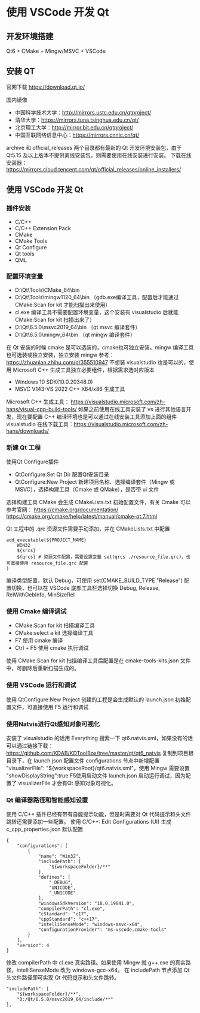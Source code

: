 # 使用 VSCode 开发 Qt

## 开发环境搭建
Qt6 + CMake + Mingw/MSVC + VSCode

## 安装 QT
官网下载
https://download.qt.io/

国内镜像
- 中国科学技术大学：http://mirrors.ustc.edu.cn/qtproject/
- 清华大学：https://mirrors.tuna.tsinghua.edu.cn/qt/
- 北京理工大学：http://mirror.bit.edu.cn/qtproject/
- 中国互联网络信息中心：https://mirrors.cnnic.cn/qt/ 

archive 和 official_releases 两个目录都有最新的 Qt 开发环境安装包，由于 Qt5.15 及以上版本不提供离线安装包，则需要使用在线安装进行安装。
下载在线安装器：https://mirrors.cloud.tencent.com/qt/official_releases/online_installers/

## 使用 VSCode 开发 Qt
### 插件安装
- C/C++
- C/C++ Extension Pack
- CMake
- CMake Tools
- Qt Configure
- Qt tools
- QML

### 配置环境变量
- D:\Qt\Tools\CMake_64\bin
- D:\Qt\Tools\mingw1120_64\bin （gdb.exe编译工具，配置后才能通过 CMake:Scan for kit 才能扫描出来使用）
- cl.exe 编译工具不需要配置环境变量，这个安装有 visualstudio 后就能 CMake:Scan for kit 扫描出来了）
- D:\Qt\6.5.0\msvc2019_64\bin （qt msvc 编译套件）
- D:\Qt\6.5.0\mingw_64\bin （qt mingw 编译套件）

在 Qt 安装的时候 cmake 是可以选装的，cmake也可独立安装。mingw 编译工具也可选装或独立安装，独立安装 mingw 参考：https://zhuanlan.zhihu.com/p/355510947
不想装 visualstudio 也是可以的，使用 Microsoft C++ 生成工具独立必要组件，根据需求选对应版本
- Windows 10 SDK(10.0.20348.0)
- MSVC V143-VS 2022 C++ X64/x86 生成工具

Microsoft C++ 生成工具： https://visualstudio.microsoft.com/zh-hans/visual-cpp-build-tools/
如果之前使用在线工具安装了 vs 进行其他语言开发，现在要配置 C++ 编译环境也是可以通过在线安装工具添加上面的组件
visualstudio 在线下载工具：https://visualstudio.microsoft.com/zh-hans/downloads/

### 新建 Qt 工程
使用Qt Configure插件
- QtConfigure:Set Qt Dir 配置Qt安装目录
- QtConfigure:New Project 新建项目名称、选择编译套件（Mingw 或 MSVC），选择构建工具（Cmake 或 QMake），是否带 ui 文件

选择构建工具 CMake 会生成 CMakeLists.txt 初始配置文件，有关 Cmake 可以参考官网：
https://cmake.org/documentation/
https://cmake.org/cmake/help/latest/manual/cmake-qt.7.html

Qt 工程中的 .qrc 资源文件需要手动添加，并在 CMakeLists.txt 中配置
```
add_executable(${PROJECT_NAME}
    WIN32
    ${srcs}
    ${qrcs} # 资源文件配置，需要设置变量 set(qrcs ./resource_file.qrc)，也可直接使用 resource_file.qrc 配置
) 
```
编译类型配置，默认 Debug，可使用 set(CMAKE_BUILD_TYPE "Release") 配置切换，也可以在 VSCode 底部工具栏选择切换 Debug, Release, RelWithDebInfo, MinSizeRel

### 使用 Cmake 编译调试
- CMake:Scan for kit 扫描编译工具
- CMake:select a kit 选择编译工具
- F7 使用 cmake 编译
- Ctrl + F5 使用 cmake 执行调试

使用 CMake:Scan for kit 扫描编译工具后配置是在 cmake-tools-kits.json 文件中，可删除后重新扫描生成的。

### 使用 VSCode 运行和调试
使用 QtConfigure:New Project 创建的工程是会生成默认的 launch.json 初始配置文件，可直接使用 F5 运行和调试

### 使用Natvis进行Qt感知对象可视化
安装了 visualstudio 的话用 Everything 搜索一下 qt6.natvis.xml，如果没有的话可以通过链接下载：https://github.com/KDAB/KDToolBox/tree/master/qt/qt6_natvis
复制到项目根目录下，在 launch.json 配置文件 configurations 节点中新增配置 "visualizerFile": "${workspaceRoot}/qt6.natvis.xml"，使用 Mingw 需要设置 "showDisplayString":true
F5使用启动文件 launch.json 启动运行调试，因为配置了 visualizerFile 才会有Qt 感知对象可视化。


### Qt 编译器路径和智能感知设置
使用 C/C++ 插件已经有带有自能提示功能，但是时需要对 Qt 代码提示和头文件跳转还需要添加一些配置。
使用 C/C++: Edit Configurations (UI) 生成 c_cpp_properties.json 默认配置
```
{
    "configurations": [
        {
            "name": "Win32",
            "includePath": [
                "${workspaceFolder}/**"
            ],
            "defines": [
                "_DEBUG",
                "UNICODE",
                "_UNICODE"
            ],
            "windowsSdkVersion": "10.0.19041.0",
            "compilerPath": "cl.exe",
            "cStandard": "c17",
            "cppStandard": "c++17",
            "intelliSenseMode": "windows-msvc-x64",
            "configurationProvider": "ms-vscode.cmake-tools"
        }
    ],
    "version": 4
}
```
修改 compilerPath 中 cl.exe 真实路径。如果使用 Mingw 就 g++.exe 的真实路径，intelliSenseMode 改为 windows-gcc-x64。
在 includePath 节点添加 Qt 头文件路径即可实现 Qt 代码提示和头文件跳转。
```
"includePath": [
    "${workspaceFolder}/**",
    "D:/Qt/6.5.0/msvc2019_64/include/**"
],
```